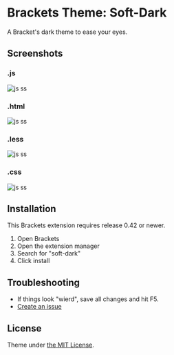Brackets Theme: Soft-Dark
=========

A Bracket's dark theme to ease your eyes.

## Screenshots ##

### .js ###
![js ss](https://raw.githubusercontent.com/ruiafonsopereira/Soft-Dark/master/screenshots/ss_js.png?raw=true "js")

### .html ###
![js ss](https://raw.githubusercontent.com/ruiafonsopereira/Soft-Dark/master/screenshots/ss_html.png?raw=true "html")

### .less ###
![js ss](https://raw.githubusercontent.com/ruiafonsopereira/Soft-Dark/master/screenshots/ss_less.png?raw=true "less")

### .css ###
![js ss](https://raw.githubusercontent.com/ruiafonsopereira/Soft-Dark/master/screenshots/ss_css.png?raw=true "css")

## Installation ##
This Brackets extension requires release 0.42 or newer.

1. Open Brackets
2. Open the extension manager
3. Search for "soft-dark"
4. Click install

## Troubleshooting ##
* If things look "wierd", save all changes and hit F5.
* [Create an issue](https://github.com/ruiafonsopereira/Soft-Dark/issues)

## License ##
Theme under [the MIT License](https://github.com/ruiafonsopereira/Soft-Dark/blob/master/LICENSE).
